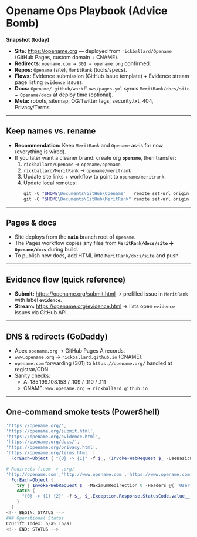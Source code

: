 # Opename Ops Playbook (Advice Bomb)

**Snapshot (today)**
- **Site:** https://opename.org — deployed from `rickballard/Opename` (GitHub Pages, custom domain + CNAME).
- **Redirects:** `opename.com → 301 → opename.org` confirmed.
- **Repos:** `Opename` (site), `MeritRank` (tools/specs).
- **Flows:** Evidence submission (GitHub Issue template) + Evidence stream page listing `evidence` issues.
- **Docs:** `Opename/.github/workflows/pages.yml` syncs `MeritRank/docs/site → Opename/docs` at deploy time (optional).
- **Meta:** robots, sitemap, OG/Twitter tags, security.txt, 404, Privacy/Terms.

---

## Keep names vs. rename
- **Recommendation:** Keep `MeritRank` and `Opename` as-is for now (everything is wired).
- If you later want a cleaner brand: create org **`opename`**, then transfer:
  1) `rickballard/Opename` → `opename/opename`
  2) `rickballard/MeritRank` → `opename/meritrank`
  3) Update site links + workflow to point to `opename/meritrank`.
  4) Update local remotes:
     ```powershell
     git -C "$HOME\Documents\GitHub\Opename"   remote set-url origin https://github.com/opename/opename.git
     git -C "$HOME\Documents\GitHub\MeritRank" remote set-url origin https://github.com/opename/meritrank.git
     ```

---

## Pages & docs
- Site deploys from the **`main`** branch root of `Opename`.
- The Pages workflow copies any files from **`MeritRank/docs/site` → `Opename/docs`** during build.
- To publish new docs, add HTML into `MeritRank/docs/site` and push.

---

## Evidence flow (quick reference)
- **Submit:** https://opename.org/submit.html → prefilled issue in `MeritRank` with label **`evidence`**.
- **Stream:** https://opename.org/evidence.html → lists open `evidence` issues via GitHub API.

---

## DNS & redirects (GoDaddy)
- Apex `opename.org` → GitHub Pages A records.
- `www.opename.org` → `rickballard.github.io` (CNAME).
- `opename.com` forwarding (301) to `https://opename.org/` handled at registrar/CDN.
- Sanity checks:
  - A: 185.199.108.153 / .109 / .110 / .111
  - CNAME: `www.opename.org → rickballard.github.io`

---

## One-command smoke tests (PowerShell)
```powershell
'https://opename.org/',
'https://opename.org/submit.html',
'https://opename.org/evidence.html',
'https://opename.org/docs/',
'https://opename.org/privacy.html',
'https://opename.org/terms.html' |
  ForEach-Object { "{0} -> {1}" -f $_, (Invoke-WebRequest $_ -UseBasicParsing).StatusCode }

# Redirects (.com -> .org)
'http://opename.com','http://www.opename.com','https://www.opename.com','https://opename.com' |
  ForEach-Object {
    try { Invoke-WebRequest $_ -MaximumRedirection 0 -Headers @{ 'User-Agent'='curl/8.5.0' } }
    catch {
      "{0} -> {1} {2}" -f $_, $_.Exception.Response.StatusCode.value__, $_.Exception.Response.Headers.Location
    }
  }
<!-- BEGIN: STATUS -->
### Operational Status
CoDrift Index: n/a% (n/a)
<!-- END: STATUS -->

